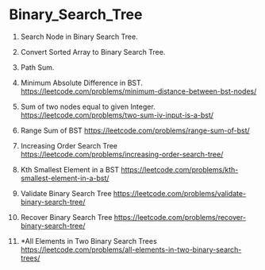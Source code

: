 # Binary_Search_Tree

1. Search Node in Binary Search Tree.


2. Convert Sorted Array to Binary Search Tree.


3. Path Sum.


4. Minimum Absolute Difference in BST.
   https://leetcode.com/problems/minimum-distance-between-bst-nodes/

5. Sum of two nodes equal to given Integer.
   https://leetcode.com/problems/two-sum-iv-input-is-a-bst/

6. Range Sum of BST
   https://leetcode.com/problems/range-sum-of-bst/

7. Increasing Order Search Tree
   https://leetcode.com/problems/increasing-order-search-tree/

8. Kth Smallest Element in a BST
   https://leetcode.com/problems/kth-smallest-element-in-a-bst/

9. Validate Binary Search Tree
   https://leetcode.com/problems/validate-binary-search-tree/

10. Recover Binary Search Tree
    https://leetcode.com/problems/recover-binary-search-tree/

11. *All Elements in Two Binary Search Trees
    https://leetcode.com/problems/all-elements-in-two-binary-search-trees/

    